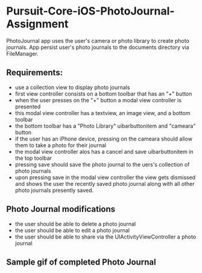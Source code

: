 # Pursuit-Core-iOS-PhotoJournal-Assignment
PhotoJournal app uses the user's camera or photo library to create photo journals. App persist user's photo journals to the documents directory via FileManager.

## Requirements: 

- use a collection view to display photo journals
- first view controller consists on a bottom toolbar that has an "+" button
- when the user presses on the "+" button a modal view controller is presented 
- this modal view controller has a textview, an image view, and a bottom toolbar
- the bottom toolbar has a "Photo Library" uibarbuttonitem and "cameara" button 
- if the user has an iPhone device, pressing on the cameara should allow them to take a photo for their journal 
- the modal view controller alos has a cancel and save uibarbuttonitem in the top toolbar
- pressing save should save the photo journal to the uers's collection of photo journals
- upon pressing save in the modal view controller the view gets dismissed and shows the user the recently saved photo journal along with all other photo journals presently saved. 

## Photo Journal modifications 

- the user should be able to delete a photo journal 
- the user should be able to edit a photo journal 
- the user should be able to share via the UIActivityViewController a photo journal

## Sample gif of completed Photo Journal 

<p align="center">
  <img src="" height="" width="" />
<p>

